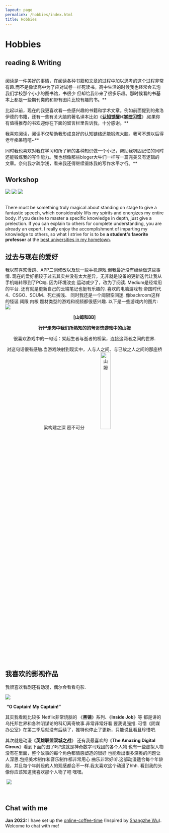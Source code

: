 ```yaml
---
layout: page
permalink: /hobbies/index.html
title: Hobbies
---
```


# Hobbies

## reading & Writing

<br>       阅读是一件美好的事情，在阅读各种书籍和文章的过程中加以思考的这个过程非常有趣.而不是像读高中为了应对试卷一样死读书。高中生活的时候我也经常会去泡我们学校那个小小的图书馆，书很少 但却给我带来了很多乐趣。那时候看的书基本上都是一些期刊类的和带有图片比较有趣的书。**<br>

比起以前，现在的我更喜欢看一些感兴趣的书籍和学术文章。例如前面提到的弗洛伊德的书籍，还有一些有关大脑的著名译本比如《[**认知觉醒**]( "认知觉醒：开启自我改变的原动力")》《[**掌控习惯**]( "掌控习惯：如何养成好习惯并戒除坏习惯")》.如果你有值得推荐的书欢迎你在下面的留言栏里告诉我，十分感谢。**

我喜欢阅读，阅读不仅帮助我形成良好的认知链络还能锻炼大脑。我可不想以后得老年痴呆嘻嘻~**<dr>

同时我也喜欢对我在学习和所了解的各种知识做一个小记，帮助我巩固记忆的同时还能锻炼我的写作能力。我也想像那些bloger大牛们一样写一篇完美又有逻辑的文章。奈何我才疏学浅，看来我还得继续锻炼我的写作水平才行。**

## Workshop

<div class="third">
<img src="/images/JAX.JPG">
<img src="/images/JAX.JPG">
<img src="/images/JAX.JPG">
</div>

<br>There must be something truly magical about standing on stage to give a fantastic speech, which considerably lifts my spirits and energizes my entire body. If you desire to master a specific knowledge in depth, just give a prelection. If you can explain to others for complete understanding, you are already an expert. I really enjoy the accomplishment of imparting my knowledge to others, so what I strive for is to be **a student's favorite professor** at the [best universities in my hometown].

[best universities in my hometown]:https://www.fzu.edu.cn/


## 过去与现在的爱好

我以前喜欢慢跑、APP二创修改以及玩一些手机游戏.但我最近没有继续做这些事情.
现在的爱好相较于过去其实并没有太大差异，无非就是设备的更新迭代让我从手机端转移到了PC端.
因为环境改变 运动减少了，改为了阅读. Medium是经常用的平台. 还有就是更新自己的云端笔记也挺有乐趣的.
喜欢的电脑游戏有:帝国时代4、CSGO、SCUM、死亡搁浅、
同时我还是一个阈限空间迷. 像backroom这样的怪诞 阈限 内核 题材类型的游戏和视频都很感兴趣.
以下是一些游戏内的图片:
[<img src="/images/swgq5.PNG">](https://en.wikipedia.org/wiki/Death_Stranding)

<p align="center"><strong>[山姆和BB]</strong></p>   
<p align="center"><strong>行尸走肉中我们所熟知的的弩哥饰游戏中的山姆</strong></p>  
<p align="center">很喜欢游戏中的一句话：架起生者与逝者的桥梁，连接这两者之间的世界. </p>  
<p align="center">对这句话很有感触.当游戏映射到现实中，人与人之间、与已故之人之间的那座桥梁构建之深 密不可分


<img src="images/swgq5.PNG" Alt="山姆" width="25%" />



## 我喜欢的影视作品

我很喜欢看剧还有动漫，偶尔会看看电影.

<img src="/images/swss.PNG">

​                                                                                                              **“O Captain! My Captain!”**



其实我看剧比较多 Netflix非常烧脑的 《**黑镜**》系列、《**Inside Job**》等 都是讲的乌托邦世界和各种阴谋论的科幻离奇故事.非常非常好看 要我说强推. 可惜《阴谋办公室》在第二季后就没有后续了，推特也停止了更新，只能说且看且珍惜吧.

其次就是动漫《**英雄联盟双城之战**》 还有我最喜欢的《**The Amazing Digital Circus**》看到下面的图了吗?这就是神奇数字马戏团的各个人物 也有一些虚拟人物没有在里面，整个故事的每个角色都情感塑造的很好 也能看出很多深奥的问题让人深思.包括美术制作和音乐制作都非常用心 曲乐非常好听.这部动漫适合每个年龄段，并且每个年龄段的人的观感都会不一样.我太喜欢这个动漫了hhh. 看到我的头像你应该知道我喜欢那个人物了吧 嘿嘿。

​                                                                   <img src="/images/Amazing Digital.JPG">



<br>

## Chat with me

**Jan 2023:** I have set up the [online-coffee-time](https://calendly.com/xyboi/meet-with-me) (Inspired by [Shangzhe Wu](https://elliottwu.com/)). Welcome to chat with me!

<!-- Calendly inline widget begin -->

<div class="calendly-inline-widget" data-url="https://calendly.com/xyboi/meet-with-me" style="min-width:320px;height:630px;"></div>
<script type="text/javascript" src="https://assets.calendly.com/assets/external/widget.js" async></script>
<!-- Calendly inline widget end -->

